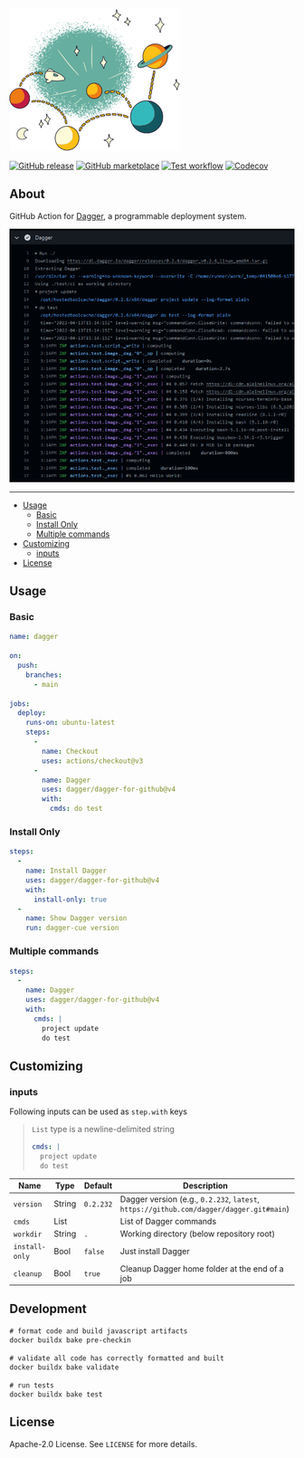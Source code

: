 ![Dagger](.github/dagger.png)

[![GitHub release](https://img.shields.io/github/release/dagger/dagger-for-github.svg?style=flat-square)](https://github.com/dagger/dagger-for-github/releases/latest)
[![GitHub marketplace](https://img.shields.io/badge/marketplace-dagger--action-blue?logo=github&style=flat-square)](https://github.com/marketplace/actions/dagger-for-github)
[![Test workflow](https://img.shields.io/github/workflow/status/dagger/dagger-for-github/test?label=test&logo=github&style=flat-square)](https://github.com/dagger/dagger-for-github/actions?workflow=test)
[![Codecov](https://img.shields.io/codecov/c/github/dagger/dagger-for-github?logo=codecov&style=flat-square)](https://codecov.io/gh/dagger/dagger-for-github)

## About

GitHub Action for [Dagger](https://dagger.io), a programmable deployment system.

![Screenshot](.github/dagger-for-github.png)

___

* [Usage](#usage)
  * [Basic](#basic)
  * [Install Only](#install-only)
  * [Multiple commands](#multiple-commands)
* [Customizing](#customizing)
  * [inputs](#inputs)
* [License](#license)

## Usage

### Basic

```yaml
name: dagger

on:
  push:
    branches:
      - main

jobs:
  deploy:
    runs-on: ubuntu-latest
    steps:
      -
        name: Checkout
        uses: actions/checkout@v3
      -
        name: Dagger
        uses: dagger/dagger-for-github@v4
        with:
          cmds: do test
```

### Install Only

```yaml
steps:
  -
    name: Install Dagger
    uses: dagger/dagger-for-github@v4
    with:
      install-only: true
  -
    name: Show Dagger version
    run: dagger-cue version
```

### Multiple commands

```yaml
steps:
  -
    name: Dagger
    uses: dagger/dagger-for-github@v4
    with:
      cmds: |
        project update
        do test
```

## Customizing

### inputs

Following inputs can be used as `step.with` keys

> `List` type is a newline-delimited string
> ```yaml
> cmds: |
>   project update
>   do test
> ```

| Name           | Type   | Default | Description                                                                            |
|----------------|--------|---------|----------------------------------------------------------------------------------------|
| `version`      | String | `0.2.232`   | Dagger version (e.g., `0.2.232`, `latest`, `https://github.com/dagger/dagger.git#main`) |
| `cmds`         | List   |         | List of Dagger commands                                                                |
| `workdir`      | String | `.`     | Working directory (below repository root)                                              |
| `install-only` | Bool   | `false` | Just install Dagger                                                                    |
| `cleanup`      | Bool   | `true`  | Cleanup Dagger home folder at the end of a job                                         |

## Development

```shell
# format code and build javascript artifacts
docker buildx bake pre-checkin

# validate all code has correctly formatted and built
docker buildx bake validate

# run tests
docker buildx bake test
```

## License

Apache-2.0 License. See `LICENSE` for more details.
